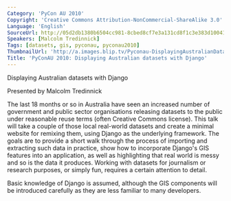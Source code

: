 ```yaml
---
Category: 'PyCon AU 2010'
Copyright: 'Creative Commons Attribution-NonCommercial-ShareAlike 3.0'
Language: 'English'
SourceUrl: http://05d2db1380b6504cc981-8cbed8cf7e3a131cd8f1c3e383d10041.r93.cf2.rackcdn.com/pycon-au-2010/477_pyconau-2010-displaying-australian-datasets-with-django.flv
Speakers: [Malcolm Tredinnick]
Tags: [datasets, gis, pyconau, pyconau2010]
ThumbnailUrl: 'http://a.images.blip.tv/Pyconau-DisplayingAustralianDatasetsWithDjango920.png'
Title: 'PyConAU 2010: Displaying Australian datasets with Django'
---
```

Displaying Australian datasets with Django

Presented by Malcolm Tredinnick

The last 18 months or so in Australia have seen an increased number of
government and public sector organisations releasing datasets to the public
under reasonable reuse terms (often Creative Commons license). This talk will
take a couple of those local real-world datasets and create a minimal website
for remixing them, using Django as the underlying framework. The goals are to
provide a short walk through the process of importing and extracting such data
in practice, show how to incorporate Django's GIS features into an
application, as well as highlighting that real world is messy and so is the
data it produces. Working with datasets for journalism or research purposes,
or simply fun, requires a certain attention to detail.

Basic knowledge of Django is assumed, although the GIS components will be
introduced carefully as they are less familiar to many developers.

